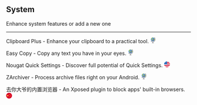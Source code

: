 ## System

Enhance system features or add a new one

---

Clipboard Plus - Enhance your clipboard to a practical tool. ![](../assets/earth-globe.png)

Easy Copy - Copy any text you have in your eyes. ![](../assets/earth-globe.png)

Nougat Quick Settings - Discover full potential of Quick Settings. ![](../assets/united-states.png)

ZArchiver - Process archive files right on your Android. ![](../assets/earth-globe.png)

去你大爷的内置浏览器 - An Xposed plugin to block apps' built-in browsers. ![](../assets/china.png)
